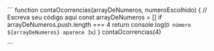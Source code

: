 ´´´
function contaOcorrencias(arrayDeNumeros, numeroEscolhido) {
  // Escreva seu código aqui
const  arrayDeNumeros = []
if arrayDeNumeros.push.length === 4
return  console.log(`O número ${arrayDeNumeros} aparece 3x`)
}
contaOcorrencias(4)

´´´